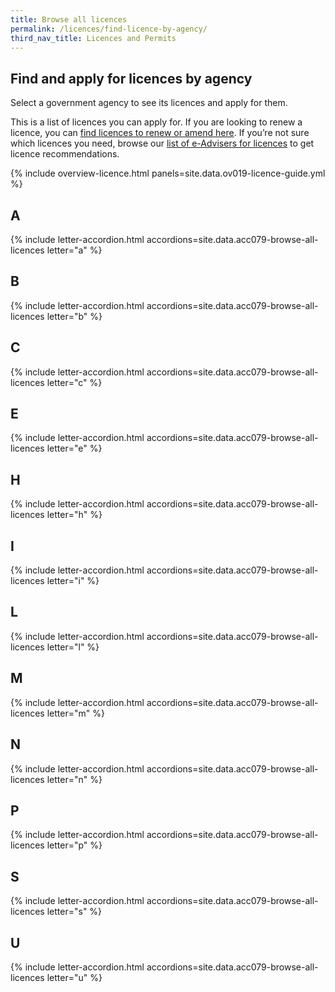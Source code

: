 ```yaml
---
title: Browse all licences
permalink: /licences/find-licence-by-agency/
third_nav_title: Licences and Permits
---
```


## Find and apply for licences by agency

Select a government agency to see its licences and apply for them.

This is a list of licences you can apply for. If you are looking to renew a licence, you can [find licences to renew or amend here](/licences/renew-amend-licence/?src=lic_list_writeup). If you’re not sure which licences you need, browse our [list of e-Advisers for licences](/licences/find-licence-by-sector/?src=lic_list_writeup) to get licence recommendations.

{% include overview-licence.html panels=site.data.ov019-licence-guide.yml %}

## A

{% include letter-accordion.html accordions=site.data.acc079-browse-all-licences letter="a" %}

## B

{% include letter-accordion.html accordions=site.data.acc079-browse-all-licences letter="b" %}

## C

{% include letter-accordion.html accordions=site.data.acc079-browse-all-licences letter="c" %}

## E

{% include letter-accordion.html accordions=site.data.acc079-browse-all-licences letter="e" %}

## H

{% include letter-accordion.html accordions=site.data.acc079-browse-all-licences letter="h" %}

## I

{% include letter-accordion.html accordions=site.data.acc079-browse-all-licences letter="i" %}

## L

{% include letter-accordion.html accordions=site.data.acc079-browse-all-licences letter="l" %}

## M

{% include letter-accordion.html accordions=site.data.acc079-browse-all-licences letter="m" %}

## N

{% include letter-accordion.html accordions=site.data.acc079-browse-all-licences letter="n" %}

## P

{% include letter-accordion.html accordions=site.data.acc079-browse-all-licences letter="p" %}

## S

{% include letter-accordion.html accordions=site.data.acc079-browse-all-licences letter="s" %}

## U

{% include letter-accordion.html accordions=site.data.acc079-browse-all-licences letter="u" %}

<script src="/jquery/jquery.min.js"></script>
<script src="/jquery/bp-menu-new-tab.js"></script>
<script src="/jquery/resize-tables.js"></script>

